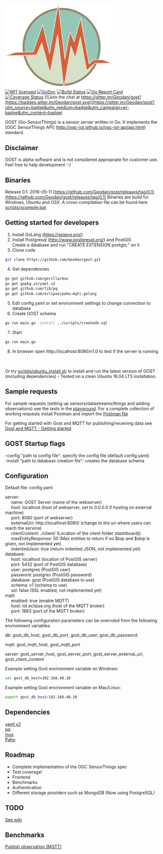 <img src="src/client/assets/img/icon.png" width="353"><br />
[![MIT licensed](https://img.shields.io/badge/license-MIT-blue.svg)](https://github.com/Geodan/gost/blob/master/LICENSE)
[![GoDoc](https://godoc.org/github.com/Geodan/gost?status.svg)](https://godoc.org/github.com/Geodan/gost)
[![Build Status](http://beta.drone.io/api/badges/drone/drone/status.svg)](https://drone.io/github.com/Geodan/gost/latest)
[![Go Report Card](https://goreportcard.com/badge/geodan/gost)](https://goreportcard.com/report/geodan/gost)
[![Coverage Status](https://coveralls.io/repos/github/Geodan/gost/badge.svg?branch=master)](https://coveralls.io/github/Geodan/gost?branch=master)
[![Join the chat at https://gitter.im/Geodan/gost](https://badges.gitter.im/Geodan/gost.svg)](https://gitter.im/Geodan/gost?utm_source=badge&utm_medium=badge&utm_campaign=pr-badge&utm_content=badge)<br />

GOST (Go-SensorThings) is a sensor server written in Go. It implements the [OGC SensorThings API] (http://ogc-iot.github.io/ogc-iot-api/api.html) standard.

## Disclaimer

GOST is alpha software and is not considered appropriate for customer use. Feel free to help development :-)

## Binaries

Release 0.1: 2016-05-11 [https://github.com/Geodan/gost/releases/tag/0.1](https://github.com/Geodan/gost/releases/tag/0.1)
Binaries are build for Windows, Ubuntu and OSX.
A cross-compilation file can be found here [scripts/xcompile.bat](https://github.com/Geodan/gost/blob/master/scripts/xcompile.bat)

## Getting started for developers

1) Install GoLang (https://golang.org/)<br />
2) Install Postgresql (http://www.postgresql.org/) and PostGIS <br />
Create a database and run "CREATE EXTENSION postgis;" on it<br />
3) Clone code
```sh
git clone https://github.com/Geodan/gost.git
```
4) Get dependencies
```sh
go get github.com/gorilla/mux
go get gopkg.in/yaml.v2
go get github.com/lib/pq
go get github.com/eclipse/paho.mqtt.golang
```
5) Edit config.yaml or set environment settings to change connection to database<br />
6) Create GOST schema
```sh
go run main.go -install ../scripts/createdb.sql
```
7) Start
```sh
go run main.go
```

8) In browser open http://localhost:8080/v1.0 to test if the server is running

<br /><br />
Or try [scripts/ubuntu_install.sh](scripts/ubuntu_install.sh) to install and run the latest version of GOST (including dependencies) - Tested on a clean Ubuntu 16.04 LTS installation.

## Sample requests

For sample requests (setting up sensors/datastreams/things and adding observations) see the tests in the [playground](test/playground_tests.md). 
For a complete collection of working requests install Postman and import the [Postman file](test/GOST.json.postman_collection) 

For getting started with Gost and MQTT for publsihing/receiving data see [Gost and MQTT - Getting started](docs/gost_mqtt_getting_started.md)

## GOST Startup flags

-config "path to config file": specify the config file (default config.yaml)<br />
-install "path to database creation file": creates the database schema

## Configuration

Default file: config.yaml

server: <br />
&nbsp;&nbsp;&nbsp;&nbsp;&nbsp;name: GOST Server (name of the webserver)<br />
&nbsp;&nbsp;&nbsp;&nbsp;&nbsp;host: localhost (host of webserver, set to 0.0.0.0 if hosting on external machine)<br />
&nbsp;&nbsp;&nbsp;&nbsp;&nbsp;port: 8080 (port of webserver)<br />
&nbsp;&nbsp;&nbsp;&nbsp;&nbsp;externalUri: http://localhost:8080/ (change to the uri where users can reach the service)<br />
&nbsp;&nbsp;&nbsp;&nbsp;&nbsp;clientContent: ./client/ (Location of the client folder (dashboard))<br />
&nbsp;&nbsp;&nbsp;&nbsp;&nbsp;maxEntityResponse: 50 (Max entities to return if no $top and $skip is given, not implemented yet)<br />
&nbsp;&nbsp;&nbsp;&nbsp;&nbsp;indentedJson: true (return indented JSON, not implemented yet)<br />
database:<br />
&nbsp;&nbsp;&nbsp;&nbsp;&nbsp;host: localhost (location of PostGIS server)<br />
&nbsp;&nbsp;&nbsp;&nbsp;&nbsp;port: 5432 (port of PostGIS database)<br />
&nbsp;&nbsp;&nbsp;&nbsp;&nbsp;user: postgres (PostGIS user)<br />
&nbsp;&nbsp;&nbsp;&nbsp;&nbsp;password: postgres (PostGIS password)<br />
&nbsp;&nbsp;&nbsp;&nbsp;&nbsp;database: gost (PostGIS database to use)<br />
&nbsp;&nbsp;&nbsp;&nbsp;&nbsp;schema: v1 (schema to use)<br />
&nbsp;&nbsp;&nbsp;&nbsp;&nbsp;ssl: false (SSL enabled, not implemented yet)<br />
mqtt:<br />
&nbsp;&nbsp;&nbsp;&nbsp;&nbsp;enabled: true (enable MQTT)<br />
&nbsp;&nbsp;&nbsp;&nbsp;&nbsp;host: iot.eclipse.org (host of the MQTT broker)<br />
&nbsp;&nbsp;&nbsp;&nbsp;&nbsp;port: 1883 (port of the MQTT broker)<br />

The following configuration parameters can be overruled 
from the following environment variables:

db: gost_db_host, gost_db_port, gost_db_user, gost_db_password. 

mqtt: gost_mqtt_host, gost_mqtt_port

server: gost_server_host, gost_server_port, gost_server_external_uri, gost_client_content

Example setting Gost environment variable on Windows:

```sh
set gost_db_host=192.168.40.10
```

Example setting Gost environment variable on Mac/Linux:

```sh
export gost_db_host=192.168.40.10
```

## Dependencies

[yaml v2](https://github.com/go-yaml/yaml)<br />
[pq](https://github.com/lib/pq)<br />
[mux](https://github.com/gorilla/mux)<br />
[Paho](https://github.com/eclipse/paho.mqtt.golang)<br />

## Roadmap

- Complete implementation of the OGC SensorThings spec
- Test coverage!
- Frontend
- Benchmarks
- Authentication
- Different storage providers such as MongoDB (Now using PostgreSQL)

## TODO

[See wiki](https://github.com/Geodan/gost/wiki/TODO)

## Benchmarks

[Publish observation (MQTT)](https://github.com/Geodan/gost/wiki/Benchmark---publish-observation-(MQTT))
